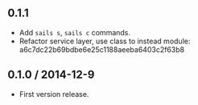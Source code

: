 ## 0.1.1

- Add `sails s`, `sails c` commands.
- Refactor service layer, use class to instead module: a6c7dc22b69bdbe6e25c1188aeeba6403c2f63b8

## 0.1.0 / 2014-12-9

- First version release.